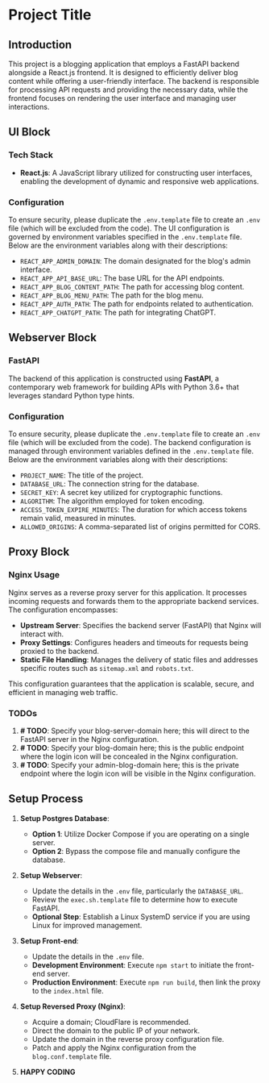 # Project Title

## Introduction
This project is a blogging application that employs a FastAPI backend alongside a React.js frontend. It is designed to efficiently deliver blog content while offering a user-friendly interface. The backend is responsible for processing API requests and providing the necessary data, while the frontend focuses on rendering the user interface and managing user interactions.

## UI Block

### Tech Stack
- **React.js**: A JavaScript library utilized for constructing user interfaces, enabling the development of dynamic and responsive web applications.

### Configuration
To ensure security, please duplicate the `.env.template` file to create an `.env` file (which will be excluded from the code). The UI configuration is governed by environment variables specified in the `.env.template` file. Below are the environment variables along with their descriptions:

- `REACT_APP_ADMIN_DOMAIN`: The domain designated for the blog's admin interface.
- `REACT_APP_API_BASE_URL`: The base URL for the API endpoints.
- `REACT_APP_BLOG_CONTENT_PATH`: The path for accessing blog content.
- `REACT_APP_BLOG_MENU_PATH`: The path for the blog menu.
- `REACT_APP_AUTH_PATH`: The path for endpoints related to authentication.
- `REACT_APP_CHATGPT_PATH`: The path for integrating ChatGPT.

## Webserver Block

### FastAPI
The backend of this application is constructed using **FastAPI**, a contemporary web framework for building APIs with Python 3.6+ that leverages standard Python type hints.

### Configuration
To ensure security, please duplicate the `.env.template` file to create an `.env` file (which will be excluded from the code). The backend configuration is managed through environment variables defined in the `.env.template` file. Below are the environment variables along with their descriptions:

- `PROJECT_NAME`: The title of the project.
- `DATABASE_URL`: The connection string for the database.
- `SECRET_KEY`: A secret key utilized for cryptographic functions.
- `ALGORITHM`: The algorithm employed for token encoding.
- `ACCESS_TOKEN_EXPIRE_MINUTES`: The duration for which access tokens remain valid, measured in minutes.
- `ALLOWED_ORIGINS`: A comma-separated list of origins permitted for CORS.

## Proxy Block

### Nginx Usage
Nginx serves as a reverse proxy server for this application. It processes incoming requests and forwards them to the appropriate backend services. The configuration encompasses:

- **Upstream Server**: Specifies the backend server (FastAPI) that Nginx will interact with.
- **Proxy Settings**: Configures headers and timeouts for requests being proxied to the backend.
- **Static File Handling**: Manages the delivery of static files and addresses specific routes such as `sitemap.xml` and `robots.txt`.

This configuration guarantees that the application is scalable, secure, and efficient in managing web traffic.

### TODOs
1. **# TODO**: Specify your blog-server-domain here; this will direct to the FastAPI server in the Nginx configuration.
2. **# TODO**: Specify your blog-domain here; this is the public endpoint where the login icon will be concealed in the Nginx configuration.
3. **# TODO**: Specify your admin-blog-domain here; this is the private endpoint where the login icon will be visible in the Nginx configuration.

## Setup Process

1. **Setup Postgres Database**:
   - **Option 1**: Utilize Docker Compose if you are operating on a single server.
   - **Option 2**: Bypass the compose file and manually configure the database.

2. **Setup Webserver**:
   - Update the details in the `.env` file, particularly the `DATABASE_URL`.
   - Review the `exec.sh.template` file to determine how to execute FastAPI.
   - **Optional Step**: Establish a Linux SystemD service if you are using Linux for improved management.

3. **Setup Front-end**:
   - Update the details in the `.env` file.
   - **Development Environment**: Execute `npm start` to initiate the front-end server.
   - **Production Environment**: Execute `npm run build`, then link the proxy to the `index.html` file.

4. **Setup Reversed Proxy (Nginx)**:
   - Acquire a domain; CloudFlare is recommended.
   - Direct the domain to the public IP of your network.
   - Update the domain in the reverse proxy configuration file.
   - Patch and apply the Nginx configuration from the `blog.conf.template` file.

5. **HAPPY CODING**